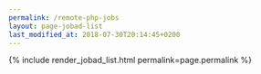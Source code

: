 ```yaml
---
permalink: /remote-php-jobs
layout: page-jobad-list
last_modified_at: 2018-07-30T20:14:45+0200
---
```

{% include render_jobad_list.html permalink=page.permalink %}
